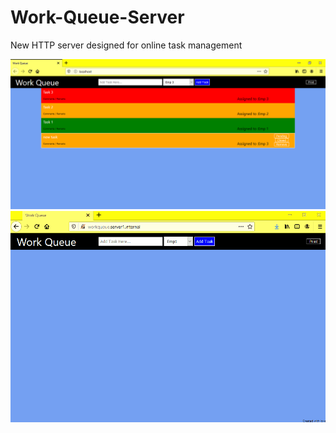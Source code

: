 # Work-Queue-Server
New HTTP server designed for online task management

![User screen shot](Screenshot.png)
![User screen shot](wqdemo.gif)

